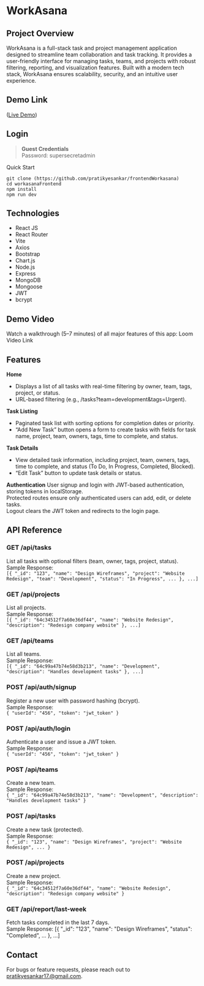   # WorkAsana
## Project Overview
WorkAsana is a full-stack task and project management application designed to streamline team collaboration and task tracking. It provides a user-friendly interface for managing tasks, teams, and projects with robust filtering, reporting, and visualization features. Built with a modern tech stack, WorkAsana ensures scalability, security, and an intuitive user experience.

## Demo Link
([Live Demo](https://frontend-workasana-p6hf.vercel.app/login))

## Login

> **Guest Credentials**  
> Password: supersecretadmin   

Quick Start

```
git clone (https://github.com/pratikyesankar/frontendWorkasana)
cd workasanaFrontend
npm install
npm run dev      
```
## Technologies

- React JS  
- React Router  
- Vite  
- Axios  
- Bootstrap  
- Chart.js  
- Node.js  
- Express  
- MongoDB  
- Mongoose  
- JWT  
- bcrypt

## Demo Video
Watch a walkthrough (5–7 minutes) of all major features of this app: Loom Video Link

## Features

**Home**
- Displays a list of all tasks with real-time filtering by owner, team, tags, project, or status.  
- URL-based filtering (e.g., /tasks?team=development&tags=Urgent).

**Task  Listing**
- Paginated task list with sorting options for completion dates or priority.  
- “Add New Task” button opens a form to create tasks with fields for task name, project, team, owners, tags, time to complete, and status.

**Task  Details**
- View detailed task information, including project, team, owners, tags, time to complete, and status (To Do, In Progress, Completed, Blocked).  
- “Edit Task” button to update task details or status.

**Authentication**
User signup and login with JWT-based authentication, storing tokens in localStorage.  
Protected routes ensure only authenticated users can add, edit, or delete tasks.  
Logout clears the JWT token and redirects to the login page.

## API Reference

### **GET /api/tasks**<br>  

List all tasks with optional filters (team, owner, tags, project, status).  
Sample Response:<br>
```[{ "_id": "123", "name": "Design Wireframes", "project": "Website Redesign", "team": "Development", "status": "In Progress", ... }, ...]```

### **GET /api/projects**<br>    

List all projects.  
Sample Response:<br>
```[{ "_id": "64c34512f7a60e36df44", "name": "Website Redesign", "description": "Redesign company website" }, ...]```


### **GET /api/teams**<br>  

List all teams.  
Sample Response:<br>
```[{ "_id": "64c99a47b74e58d3b213", "name": "Development", "description": "Handles development tasks" }, ...]```


### **POST /api/auth/signup**<br>   

Register a new user with password hashing (bcrypt).  
Sample Response:<br>
``` { "userId": "456", "token": "jwt_token" } ```

### **POST /api/auth/login**<br>   

Authenticate a user and issue a JWT token.  
Sample Response:<br>
``` { "userId": "456", "token": "jwt_token" } ```

### **POST /api/teams**<br>   

Create a new team.  
Sample Response:<br>
``` { "_id": "64c99a47b74e58d3b213", "name": "Development", "description": "Handles development tasks" } ```

### **POST /api/tasks**<br>    

Create a new task (protected).  
Sample Response:<br>
``` { "_id": "123", "name": "Design Wireframes", "project": "Website Redesign", ... } ```

### **POST /api/projects**<br>    

Create a new project.  
Sample Response:<br>
``` { "_id": "64c34512f7a60e36df44", "name": "Website Redesign", "description": "Redesign company website" } ```

### **GET /api/report/last-week**<br>    

Fetch tasks completed in the last 7 days.  
Sample Response:  [{ "_id": "123", "name": "Design Wireframes", "status": "Completed", ... }, ...]


## Contact
For bugs or feature requests, please reach out to pratikyesankar17.@gmail.com.
